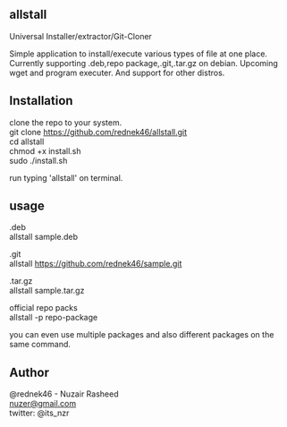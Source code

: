 allstall
--------
Universal Installer/extractor/Git-Cloner

Simple application to install/execute various types of file at one place.
Currently supporting .deb,repo package,.git,.tar.gz on debian.
Upcoming wget and program executer. And support for other distros.

Installation
------------
clone the repo to your system.  
git clone https://github.com/rednek46/allstall.git  
cd allstall  
chmod +x install.sh  
sudo ./install.sh   

run typing 'allstall' on terminal.

usage  
----- 
  
.deb  <br/>
allstall sample.deb    
  
.git    
allstall https://github.com/rednek46/sample.git  
  
.tar.gz  
allstall sample.tar.gz  
  
official repo packs  
allstall -p repo-package  

you can even use multiple packages and also different packages on the same command.  

Author  
------  
@rednek46 - Nuzair Rasheed    
nuzer@gmail.com  
twitter: @its_nzr  

